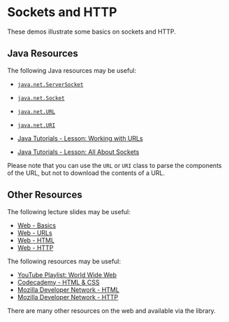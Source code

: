 Sockets and HTTP
=================================================

These demos illustrate some basics on sockets and HTTP. 

## Java Resources ##

The following Java resources may be useful:

- [`java.net.ServerSocket`](http://docs.oracle.com/javase/8/docs/api/java/net/ServerSocket.html)
- [`java.net.Socket`](http://docs.oracle.com/javase/8/docs/api/java/net/Socket.html)
- [`java.net.URL`](http://docs.oracle.com/javase/8/docs/api/java/net/URL.html)
- [`java.net.URI`](http://docs.oracle.com/javase/8/docs/api/java/net/URI.html)  

- [Java Tutorials - Lesson: Working with URLs](http://docs.oracle.com/javase/tutorial/networking/urls/index.html)
- [Java Tutorials - Lesson: All About Sockets](http://docs.oracle.com/javase/tutorial/networking/sockets/index.html)

Please note that you can use the `URL` or `URI` class to parse the components of the URL, but not to download the contents of a URL.

## Other Resources ##

The following lecture slides may be useful:

- [Web - Basics](https://drive.google.com/open?id=0BxYofk0iB_upNTVsMXdsa1F2bzg)
- [Web - URLs](https://drive.google.com/open?id=0BxYofk0iB_upMUxuOWRuaUVIalU)
- [Web - HTML](https://drive.google.com/open?id=0BxYofk0iB_updW1qdnJEOXlMcTg)
- [Web - HTTP](https://drive.google.com/open?id=0BxYofk0iB_upTEhpWEw0TE9WSDA)

The following resources may be useful:

- [YouTube Playlist: World Wide Web](https://www.youtube.com/playlist?list=PLm6V-0HXZmF2VBZ1DNto-e6lG_zggopxz)
- [Codecademy - HTML & CSS](https://www.codecademy.com/learn/web)
- [Mozilla Developer Network - HTML](https://developer.mozilla.org/en-US/docs/Web/HTML)
- [Mozilla Developer Network - HTTP](https://developer.mozilla.org/en-US/docs/Web/HTTP)

There are many other resources on the web and available via the library.